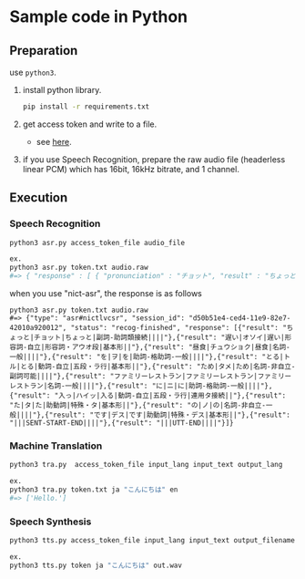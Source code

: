 # Sample code in Python

## Preparation

use `python3`.

1. install python library.

    ```sh
    pip install -r requirements.txt
    ```

2. get access token and write to a file.

    - see [here](https://mimi.readme.io/docs/auth-api#section-13-%E3%82%A2%E3%83%97%E3%83%AA%E3%82%B1%E3%83%BC%E3%82%B7%E3%83%A7%E3%83%B3%E6%A8%A9%E9%99%90%E3%81%A7%E3%81%AE%E7%99%BA%E8%A1%8C%E3%82%A2%E3%83%97%E3%83%AA%E3%82%B1%E3%83%BC%E3%82%B7%E3%83%A7%E3%83%B3%E5%86%85%E3%81%AB%E9%96%89%E3%81%98%E3%81%9F-root-%E6%A8%A9%E9%99%90).

3. if you use Speech Recognition, prepare the raw audio file (headerless linear PCM) which has 16bit, 16kHz bitrate, and 1 channel.

## Execution

### Speech Recognition

```sh
python3 asr.py access_token_file audio_file

ex.
python3 asr.py token.txt audio.raw
#=> { "response" : [ { "pronunciation" : "チョット", "result" : "ちょっと", "time" : [ 580, 1030 ] }, { "pronunciation" : "オソイ", "result" : "遅い", "time" : [ 1030, 1390 ] }, { "pronunciation" : "チューショク", "result" : "昼食", "time" : [ 1390, 1890 ] }, { "pronunciation" : "ヲ", "result" : "を", "time" : [ 1890, 1980 ] }, { "pronunciation" : "トル", "result" : "とる", "time" : [ 1980, 2220 ] }, { "pronunciation" : "タメ", "result" : "ため", "time" : [ 2220, 2610 ] }, { "pronunciation" : "ファミリー", "result" : "ファミリー", "time" : [ 2930, 3480 ] }, { "pronunciation" : "レストラン", "result" : "レストラン", "time" : [ 3480, 4020 ] }, { "pronunciation" : "ニ", "result" : "に", "time" : [ 4020, 4150 ] }, { "pronunciation" : "ハイッ", "result" : "入っ", "time" : [ 4150, 4450 ] }, { "pronunciation" : "タ", "result" : "た", "time" : [ 4450, 4540 ] }, { "pronunciation" : "ノ", "result" : "の", "time" : [ 4540, 4680 ] }, { "pronunciation" : "デス", "result" : "です", "time" : [ 4680, 5100 ] } ], "session_id" : "ab86a468-ced4-11e9-915b-42010a92008b", "status" : "recog-finished", "type" : "asr#mimilvcsr" }
```

when you use "nict-asr", the response is as follows

```shell
python3 asr.py token.txt audio.raw
#=> {"type": "asr#nictlvcsr", "session_id": "d50b51e4-ced4-11e9-82e7-42010a920012", "status": "recog-finished", "response": [{"result": "ちょっと|チョット|ちょっと|副詞-助詞類接続||||"},{"result": "遅い|オソイ|遅い|形容詞-自立|形容詞・アウオ段|基本形||"},{"result": "昼食|チュウショク|昼食|名詞-一般||||"},{"result": "を|ヲ|を|助詞-格助詞-一般||||"},{"result": "とる|トル|とる|動詞-自立|五段・ラ行|基本形||"},{"result": "ため|タメ|ため|名詞-非自立-副詞可能||||"},{"result": "ファミリーレストラン|ファミリーレストラン|ファミリーレストラン|名詞-一般||||"},{"result": "に|ニ|に|助詞-格助詞-一般||||"},{"result": "入っ|ハイッ|入る|動詞-自立|五段・ラ行|連用タ接続||"},{"result": "た|タ|た|助動詞|特殊・タ|基本形||"},{"result": "の|ノ|の|名詞-非自立-一般||||"},{"result": "です|デス|です|助動詞|特殊・デス|基本形||"},{"result": "|||SENT-START-END||||"},{"result": "|||UTT-END||||"}]}
```

### Machine Translation

```sh
python3 tra.py  access_token_file input_lang input_text output_lang

ex.
python3 tra.py token.txt ja "こんにちは" en
#=> ['Hello.']
```

### Speech Synthesis

```sh
python3 tts.py access_token_file input_lang input_text output_filename

ex.
python3 tts.py token ja "こんにちは" out.wav
```

